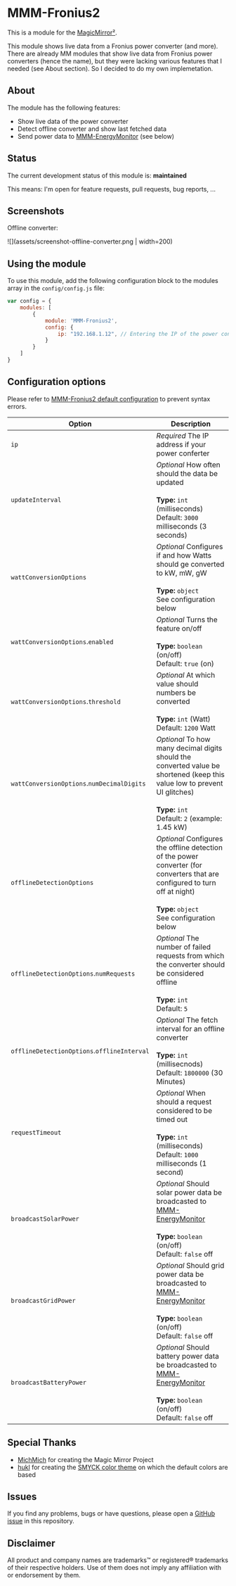 # MMM-Fronius2

This is a module for the [MagicMirror²](https://github.com/MichMich/MagicMirror/).

This module shows live data from a Fronius power converter (and more). There are already MM modules that show live data from Fronius power converters (hence the name), but they were lacking various features that I needed (see About section). So I decided to do my own implemetation.

## About

The module has the following features:

* Show live data of the power converter
* Detect offline converter and show last fetched data
* Send power data to [MMM-EnergyMonitor](https://github.com/deg0nz/MMM-EnergyMonitor) (see below)

## Status

The current development status of this module is: **maintained**

This means: I'm open for feature requests, pull requests, bug reports, ...

## Screenshots

Offline converter:

![](assets/screenshot-offline-converter.png | width=200)

## Using the module

To use this module, add the following configuration block to the modules array in the `config/config.js` file:

```js
var config = {
    modules: [
        {
            module: 'MMM-Fronius2',
            config: {
                ip: "192.168.1.12", // Entering the IP of the power converter is mandatory
            }
        }
    ]
}
```

## Configuration options

Please refer to [MMM-Fronius2 default configuration](MMM-Fronius2.js) to prevent syntax errors.

| Option           | Description
|----------------- |-----------
| `ip`             | *Required* The IP address if your power conferter
| `updateInterval` | *Optional* How often should the data be updated <br><br>**Type:** `int` (milliseconds) <br>Default: `3000` milliseconds (3 seconds)
| `wattConversionOptions` | *Optional* Configures if and how Watts should ge converted to kW, mW, gW <br><br>**Type:** `object` <br>See configuration below
| `wattConversionOptions`.`enabled` | *Optional* Turns the feature on/off <br><br>**Type:** `boolean` (on/off)<br>Default: `true` (on)
| `wattConversionOptions`.`threshold` | *Optional* At which value should numbers be converted <br><br>**Type:** `int` (Watt) <br>Default: `1200` Watt
| `wattConversionOptions`.`numDecimalDigits` | *Optional* To how many decimal digits should the converted value be shortened (keep this value low to prevent UI glitches) <br><br>**Type:** `int` <br>Default: `2` (example: 1.45 kW)
| `offlineDetectionOptions` | *Optional* Configures the offline detection of the power converter (for converters that are configured to turn off at night) <br><br>**Type:** `object` <br>See configuration below
| `offlineDetectionOptions`.`numRequests` | *Optional* The number of failed requests from which the converter should be considered offline<br><br>**Type:** `int` <br>Default: `5`
| `offlineDetectionOptions`.`offlineInterval` | *Optional* The fetch interval for an offline converter<br><br>**Type:** `int` (millisecnods) <br>Default: `1800000` (30 Minutes)
| `requestTimeout` | *Optional* When should a request considered to be timed out <br><br>**Type:** `int` (milliseconds) <br>Default: `1000` milliseconds (1 second)
| `broadcastSolarPower` | *Optional* Should solar power data be broadcasted to [MMM-EnergyMonitor](https://github.com/deg0nz/MMM-EnergyMonitor) <br><br>**Type:** `boolean` (on/off)<br>Default: `false` off
| `broadcastGridPower` | *Optional* Should grid power data be broadcasted to [MMM-EnergyMonitor](https://github.com/deg0nz/MMM-EnergyMonitor) <br><br>**Type:** `boolean` (on/off)<br>Default: `false` off
| `broadcastBatteryPower` | *Optional* Should battery power data be broadcasted to [MMM-EnergyMonitor](https://github.com/deg0nz/MMM-EnergyMonitor) <br><br>**Type:** `boolean` (on/off)<br>Default: `false` off

## Special Thanks

* [MichMich](https://github.com/MichMich) for creating the Magic Mirror Project
* [hukl](http://smyck.net) for creating the [SMYCK color theme](http://color.smyck.org) on which the default colors are based

## Issues

If you find any problems, bugs or have questions, please open a [GitHub issue](https://github.com/deg0nz/MMM-EnergyMonitor/issues) in this repository.

## Disclaimer

All product and company names are trademarks™ or registered® trademarks of their respective holders. Use of them does not imply any affiliation with or endorsement by them. 
